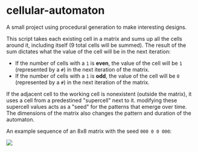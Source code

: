 # cellular-automaton
A small project using procedural generation to make interesting designs.

This script takes each existing cell in a matrix and sums up all the cells around it, including itself (9 total cells will be summed).
The result of the sum dictates what the value of the cell will be in the next iteration:
 * If the number of cells with a `1` is **even**, the value of the cell will be `1` (represented by a `#`) in the next iteration of the matrix.
 * If the number of cells with a `1` is **odd**, the value of the cell will be `0` (represented by a `#`) in the next iteration of the matrix.

If the adjacent cell to the working cell is nonexistent (outside the matrix), it uses a cell from a predestined "supercell" next to it. modifying these supercell values acts as a "seed" for the patterns that emerge over time. The dimensions of the matrix also changes the pattern and duration of the automaton.

An example sequence of an 8x8 matrix with the seed `000 0 0 000`:

![](https://i.imgur.com/PjwP7I2.gif)
